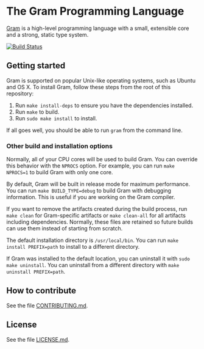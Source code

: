 # The Gram Programming Language

[Gram](https://www.gram.org) is a high-level programming language with a small, extensible core and a strong, static type system.

[![Build Status](https://travis-ci.org/gramlang/gram.svg?branch=master)](https://travis-ci.org/gramlang/gram)

## Getting started

Gram is supported on popular Unix-like operating systems, such as Ubuntu and OS X. To install Gram, follow these steps from the root of this repository:

1. Run `make install-deps` to ensure you have the dependencies installed.
2. Run `make` to build.
3. Run `sudo make install` to install.

If all goes well, you should be able to run `gram` from the command line.

### Other build and installation options

Normally, all of your CPU cores will be used to build Gram. You can override this behavior with the `NPROCS` option. For example, you can run `make NPROCS=1` to build Gram with only one core.

By default, Gram will be built in release mode for maximum performance. You can run `make BUILD_TYPE=debug` to build Gram with debugging information. This is useful if you are working on the Gram compiler.

If you want to remove the artifacts created during the build process, run `make clean` for Gram-specific artifacts or `make clean-all` for all artifacts including dependencies. Normally, these files are retained so future builds can use them instead of starting from scratch.

The default installation directory is `/usr/local/bin`. You can run `make install PREFIX=path` to install to a different directory.

If Gram was installed to the default location, you can uninstall it with `sudo make uninstall`. You can uninstall from a different directory with `make uninstall PREFIX=path`.

## How to contribute

See the file [CONTRIBUTING.md](https://github.com/gramlang/gram/blob/master/CONTRIBUTING.md).

## License

See the file [LICENSE.md](https://github.com/gramlang/gram/blob/master/LICENSE.md).
